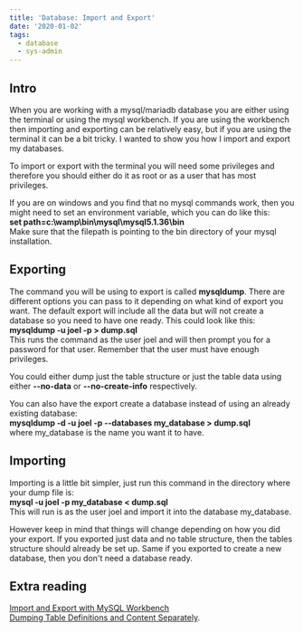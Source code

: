 ```yaml
---
title: 'Database: Import and Export'
date: '2020-01-02'
tags: 
  - database
  - sys-admin
---
```

## Intro

When you are working with a mysql/mariadb database you are either using the terminal or using the mysql workbench. If you are using the workbench then importing and exporting can be relatively easy, but if you are using the terminal it can be a bit tricky. I wanted to show you how I import and export my databases.

To import or export with the terminal you will need some privileges and therefore you should either do it as root or as a user that has most privileges. 

If you are on windows and you find that no mysql commands work, then you might need to set an environment variable, which you can do like this:  
**set path=c:\\wamp\\bin\\mysql\\mysql5.1.36\\bin**  
Make sure that the filepath is pointing to the bin directory of your mysql installation.

## Exporting

The command you will be using to export is called **mysqldump**. There are different options you can pass to it depending on what kind of export you want. The default export will include all the data but will not create a database so you need to have one ready. This could look like this:  
**mysqldump  \-u joel \-p \> dump.sql**  
This runs the command as the user joel and will then prompt you for a password for that user. Remember that the user must have enough privileges. 

You could either dump just the table structure or just the table data using either **\--no-data** or **\--no-create-info** respectively. 

You can also have the export create a database instead of using an already existing database:  
**mysqldump \-d \-u joel \-p \--databases my\_database \> dump.sql**  
where my\_database is the name you want it to have.

## Importing

Importing is a little bit simpler, just run this command in the directory where your dump file is:  
**mysql \-u joel \-p my\_database \< dump.sql**  
This will run is as the user joel and import it into the database my\_database. 

However keep in mind that things will change depending on how you did your export. If you exported just data and no table structure, then the tables structure should already be set up. Same if you exported to create a new database, then you don't need a database ready.

## Extra reading

[Import and Export with MySQL Workbench](https://dev.mysql.com/doc/workbench/en/wb-admin-export-import-management.html)  
[Dumping Table Definitions and Content Separately](https://dev.mysql.com/doc/refman/8.4/en/mysqldump-definition-data-dumps.html#:~:text=The%20%2D%2Dno%2Ddata%20option,file%20contains%20only%20table%20data).